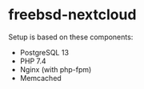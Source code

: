 # freebsd-nextcloud
 Setup is based on these components:

  *  PostgreSQL 13
  *  PHP 7.4
  *  Nginx (with php-fpm)
  *  Memcached

